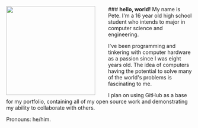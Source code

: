 <img align="left" style="padding-right:2rem" width="240" src="https://raw.githubusercontent.com/restrafes/restrafes/main/assets/mugshot-img.png"/>
### <b>hello, world!</b>
My name is Pete. I'm a 16 year old high school student who intends
to major in computer science and engineering.

I've been programming and tinkering with computer hardware as a passion since I was eight years old.
The idea of computers having the potential to solve many of the world's problems is fascinating to me.

I plan on using GitHub as a base for my portfolio, containing all of my open source work and demonstrating my ability to collaborate with others.

Pronouns: he/him.